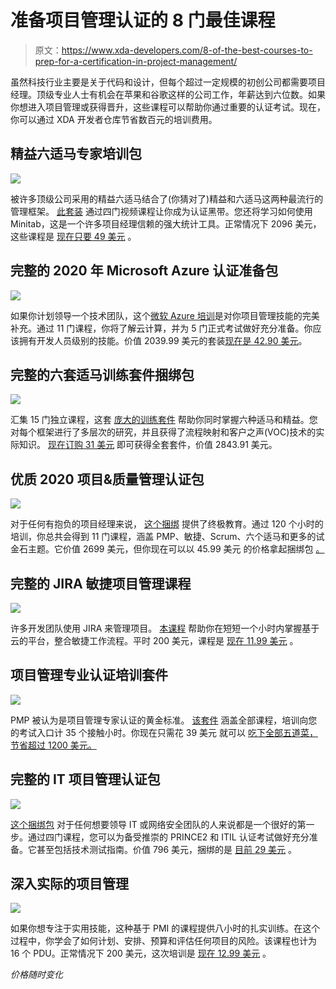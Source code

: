 # 准备项目管理认证的 8 门最佳课程

> 原文：<https://www.xda-developers.com/8-of-the-best-courses-to-prep-for-a-certification-in-project-management/>

虽然科技行业主要是关于代码和设计，但每个超过一定规模的初创公司都需要项目经理。顶级专业人士有机会在苹果和谷歌这样的公司工作，年薪达到六位数。如果你想进入项目管理或获得晋升，这些课程可以帮助你通过重要的认证考试。现在，你可以通过 XDA 开发者仓库节省数百元的培训费用。

## **精益六适马专家培训包**

**![](img/5972e6e980fd1fcee9b311c6eee90453.png)**

被许多顶级公司采用的精益六适马结合了(你猜对了)精益和六适马这两种最流行的管理框架。 [此套装](https://depot.xda-developers.com/sales/the-lean-six-sigma-expert-training-bundle?utm_source=xda-developers.com&utm_medium=referral&utm_campaign=the-lean-six-sigma-expert-training-bundle&utm_term=scsf-371073&utm_content=a0x1P000004N4fU&scsonar=1) 通过四门视频课程让你成为认证黑带。您还将学习如何使用 Minitab，这是一个许多项目经理信赖的强大统计工具。正常情况下 2096 美元，这些课程是 [现在只要 49 美元](https://depot.xda-developers.com/sales/the-lean-six-sigma-expert-training-bundle?utm_source=xda-developers.com&utm_medium=referral&utm_campaign=the-lean-six-sigma-expert-training-bundle&utm_term=scsf-371073&utm_content=a0x1P000004N4fU&scsonar=1) 。

## 完整的 2020 年 Microsoft Azure 认证准备包

![](img/e0845aedf0c3ca7c1b3377baf634ad76.png)

如果你计划领导一个技术团队，这个[微软 Azure 培训](https://depot.xda-developers.com/sales/the-complete-2020-microsoft-azure-certification-prep-bundle?utm_source=xda-developers.com&utm_medium=referral&utm_campaign=the-complete-2020-microsoft-azure-certification-prep-bundle&utm_term=scsf-360949&utm_content=a0x1P000004N4fU&scsonar=1)是对你项目管理技能的完美补充。通过 11 门课程，你将了解云计算，并为 5 门正式考试做好充分准备。你应该拥有开发人员级别的技能。价值 2039.99 美元的套装[现在是 42.90 美元](https://depot.xda-developers.com/sales/the-complete-2020-microsoft-azure-certification-prep-bundle?utm_source=xda-developers.com&utm_medium=referral&utm_campaign=the-complete-2020-microsoft-azure-certification-prep-bundle&utm_term=scsf-360949&utm_content=a0x1P000004N4fU&scsonar=1)。

## **完整的六套适马训练套件捆绑包**

**![](img/312d1ba23e8d0129a52c016e29b7d432.png)**

汇集 15 门独立课程，这套 [庞大的训练套件](https://depot.xda-developers.com/sales/the-complete-six-sigma-training-suite-bundle?utm_source=xda-developers.com&utm_medium=referral&utm_campaign=the-complete-six-sigma-training-suite-bundle&utm_term=scsf-371074&utm_content=a0x1P000004N4fU&scsonar=1) 帮助你同时掌握六种适马和精益。您对每个框架进行了多层次的研究，并且获得了流程映射和客户之声(VOC)技术的实际知识。 [现在订购 31 美元](https://depot.xda-developers.com/sales/the-complete-six-sigma-training-suite-bundle?utm_source=xda-developers.com&utm_medium=referral&utm_campaign=the-complete-six-sigma-training-suite-bundle&utm_term=scsf-371074&utm_content=a0x1P000004N4fU&scsonar=1) 即可获得全套套件，价值 2843.91 美元。

## **优质 2020 项目&质量管理认证包**

**![](img/934230232cd17bb3184d6fa5488b2884.png)**

对于任何有抱负的项目经理来说， [这个捆绑](https://depot.xda-developers.com/sales/the-premium-2020-project-quality-management-certification-bundle?utm_source=xda-developers.com&utm_medium=referral&utm_campaign=the-premium-2020-project-quality-management-certification-bundle&utm_term=scsf-371075&utm_content=a0x1P000004N4fU&scsonar=1) 提供了终极教育。通过 120 个小时的培训，你总共会得到 11 门课程，涵盖 PMP、敏捷、Scrum、六个适马和更多的试金石主题。它价值 2699 美元，但你现在可以以 45.99 美元 的价格拿起捆绑包 [。](https://depot.xda-developers.com/sales/the-premium-2020-project-quality-management-certification-bundle?utm_source=xda-developers.com&utm_medium=referral&utm_campaign=the-premium-2020-project-quality-management-certification-bundle&utm_term=scsf-371075&utm_content=a0x1P000004N4fU&scsonar=1)

## **完整的 JIRA 敏捷项目管理课程**

**![](img/264b199813c49c9c491c81c7e08ffe08.png)**

许多开发团队使用 JIRA 来管理项目。 [本课程](https://depot.xda-developers.com/sales/the-complete-jira-agile-project-management-course?utm_source=xda-developers.com&utm_medium=referral&utm_campaign=the-complete-jira-agile-project-management-course&utm_term=scsf-371076&utm_content=a0x1P000004N4fU&scsonar=1) 帮助你在短短一个小时内掌握基于云的平台，整合敏捷工作流程。平时 200 美元，课程是 [现在 11.99 美元](https://depot.xda-developers.com/sales/the-complete-jira-agile-project-management-course?utm_source=xda-developers.com&utm_medium=referral&utm_campaign=the-complete-jira-agile-project-management-course&utm_term=scsf-371076&utm_content=a0x1P000004N4fU&scsonar=1) 。

## **项目管理专业认证培训套件**

**![](img/d33ef796c099886306e450a96f341ecf.png)**

PMP 被认为是项目管理专家认证的黄金标准。 [该套件](https://depot.xda-developers.com/sales/project-management-professional-certification-training-suite?utm_source=xda-developers.com&utm_medium=referral&utm_campaign=project-management-professional-certification-training-suite&utm_term=scsf-371077&utm_content=a0x1P000004N4fU&scsonar=1) 涵盖全部课程，培训向您的考试入口计 35 个接触小时。你现在只需花 39 美元 就可以 [吃下全部五道菜，节省超过 1200 美元。](https://depot.xda-developers.com/sales/project-management-professional-certification-training-suite?utm_source=xda-developers.com&utm_medium=referral&utm_campaign=project-management-professional-certification-training-suite&utm_term=scsf-371077&utm_content=a0x1P000004N4fU&scsonar=1)

## **完整的 IT 项目管理认证包**

**![](img/43e54b1774e45ab81f2ed6b84daf2ded.png)**

[这个捆绑包](https://depot.xda-developers.com/sales/the-complete-it-project-management-certification-bundle?utm_source=xda-developers.com&utm_medium=referral&utm_campaign=the-complete-it-project-management-certification-bundle&utm_term=scsf-371078&utm_content=a0x1P000004N4fU&scsonar=1) 对于任何想要领导 IT 或网络安全团队的人来说都是一个很好的第一步。通过四门课程，您可以为备受推崇的 PRINCE2 和 ITIL 认证考试做好充分准备。它甚至包括技术测试指南。价值 796 美元，捆绑的是 [目前 29 美元](https://depot.xda-developers.com/sales/the-complete-it-project-management-certification-bundle?utm_source=xda-developers.com&utm_medium=referral&utm_campaign=the-complete-it-project-management-certification-bundle&utm_term=scsf-371078&utm_content=a0x1P000004N4fU&scsonar=1) 。

## **深入实际的项目管理**

**![](img/63238aebb71613655764b5ebc55ea31a.png)**

如果你想专注于实用技能，这种基于 PMI 的课程[](https://depot.xda-developers.com/sales/deeply-practical-project-management-earn-16-pdus?utm_source=xda-developers.com&utm_medium=referral&utm_campaign=deeply-practical-project-management-earn-16-pdus&utm_term=scsf-371079&utm_content=a0x1P000004N4fU&scsonar=1)提供八小时的扎实训练。在这个过程中，你学会了如何计划、安排、预算和评估任何项目的风险。该课程也计为 16 个 PDU。正常情况下 200 美元，这次培训是 [现在 12.99 美元](https://depot.xda-developers.com/sales/deeply-practical-project-management-earn-16-pdus?utm_source=xda-developers.com&utm_medium=referral&utm_campaign=deeply-practical-project-management-earn-16-pdus&utm_term=scsf-371079&utm_content=a0x1P000004N4fU&scsonar=1) 。

*价格随时变化*